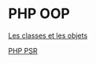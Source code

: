 # PHP OOP

[Les classes et les objets](https://www.php.net/manual/fr/language.oop5.php)

[PHP PSR](https://www.php-fig.org/psr/)